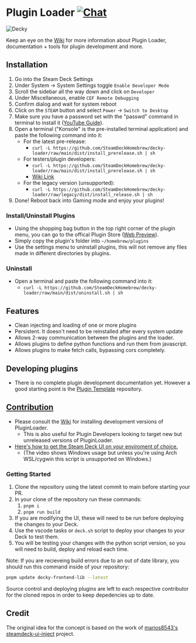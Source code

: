# Plugin Loader [![Chat](https://img.shields.io/badge/chat-on%20discord-7289da.svg)](https://discord.gg/ZU74G2NJzk)

![Decky](https://media.discordapp.net/attachments/966017112244125756/1012466063893610506/main.jpg)

Keep an eye on the [Wiki](https://deckbrew.xyz) for more information about Plugin Loader, documentation + tools for plugin development and more.

## Installation
1. Go into the Steam Deck Settings
2. Under System -> System Settings toggle `Enable Developer Mode`
3. Scroll the sidebar all the way down and click on `Developer`
4. Under Miscellaneous, enable `CEF Remote Debugging`
5. Confirm dialog and wait for system reboot
6. Click on the `STEAM` button and select `Power` -> `Switch to Desktop`
7. Make sure you have a password set with the "passwd" command in terminal to install it ([YouTube Guide](https://www.youtube.com/watch?v=1vOMYGj22rQ)).
8. Open a terminal ("Konsole" is the pre-installed terminal application) and paste the following command into it:
    - For the latest pre-release:
        - `curl -L https://github.com/SteamDeckHomebrew/decky-loader/raw/main/dist/install_prerelease.sh | sh`
    - For testers/plugin developers:
        - `curl -L https://github.com/SteamDeckHomebrew/decky-loader/raw/main/dist/install_prerelease.sh | sh`
        - [Wiki Link](https://deckbrew.xyz/en/loader-dev/development)
    - For the legacy version (unsupported):
        - `curl -L https://github.com/SteamDeckHomebrew/decky-loader/raw/legacy/dist/install_release.sh | sh`
9. Done! Reboot back into Gaming mode and enjoy your plugins!

### Install/Uninstall Plugins
- Using the shopping bag button in the top right corner of the plugin menu, you can go to the offical Plugin Store ([Web Preview](https://beta.deckbrew.xyz/)).
- Simply copy the plugin's folder into `~/homebrew/plugins`
- Use the settings menu to uninstall plugins, this will not remove any files made in different directories by plugins.

### Uninstall
- Open a terminal and paste the following command into it:
  - `curl -L https://github.com/SteamDeckHomebrew/decky-loader/raw/main/dist/uninstall.sh | sh`

## Features
- Clean injecting and loading of one or more plugins
- Persistent. It doesn't need to be reinstalled after every system update 
- Allows 2-way communication between the plugins and the loader.
- Allows plugins to define python functions and run them from javascript.
- Allows plugins to make fetch calls, bypassing cors completely.

## Developing plugins
- There is no complete plugin development documentation yet. However a good starting point is the [Plugin Template](https://github.com/SteamDeckHomebrew/decky-plugin-template) repository.

## [Contribution](https://deckbrew.xyz/en/loader-dev/development)
- Please consult the [Wiki](https://deckbrew.xyz/en/loader-dev/development) for installing development versions of PluginLoader.
  - This is also useful for Plugin Developers looking to target new but unreleased versions of PluginLoader.
- [Here's how to get the Steam Deck UI on your enviroment of choice.](https://youtu.be/1IAbZte8e7E?t=112)
    - (The video shows Windows usage but unless you're using Arch WSL/cygwin this script is unsupported on Windows.)

### Getting Started

1. Clone the repository using the latest commit to main before starting your PR.
2. In your clone of the repository run these commands:
   1. ``pnpm i``
   2. ``pnpm run build``
3. If you are modifying the UI, these will need to be run before deploying the changes to your Deck.
4. Use the vscode tasks or ``deck.sh`` script to deploy your changes to your Deck to test them.
5. You will be testing your changes with the python script version, so you will need to build, deploy and reload each time.

Note: If you are recieveing build errors due to an out of date library, you should run this command inside of your repository:

```bash
pnpm update decky-frontend-lib --latest
```

Source control and deploying plugins are left to each respective contributor for the cloned repos in order to keep depedencies up to date.

## Credit

The original idea for the concept is based on the work of [marios8543's steamdeck-ui-inject](https://github.com/marios8543/steamdeck-ui-inject) project.
